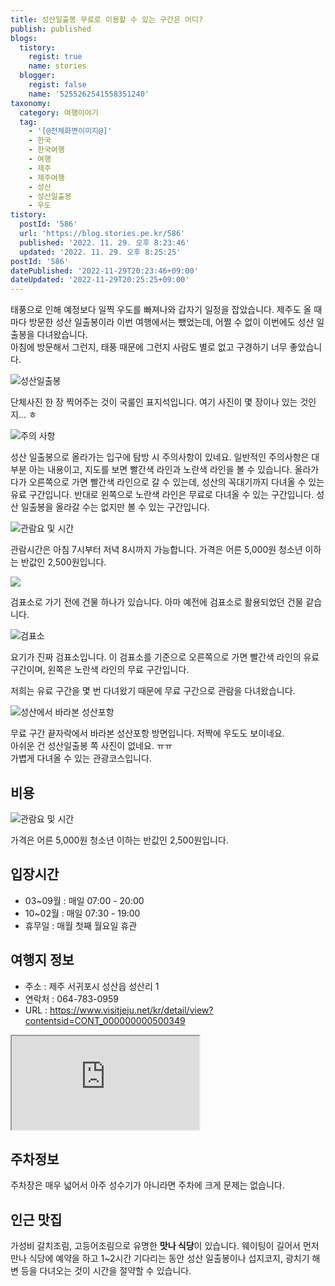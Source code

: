 ```yaml
---
title: 성산일출봉 무료로 이용할 수 있는 구간은 어디?
publish: published
blogs:
  tistory:
    regist: true
    name: stories
  blogger:
    regist: false
    name: '5255262541558351240'
taxonomy:
  category: 여행이야기
  tag:
    - '[@전체화면이미지@]'
    - 한국
    - 한국여행
    - 여행
    - 제주
    - 제주여행
    - 성산
    - 성산일출봉
    - 우도
tistory:
  postId: '586'
  url: 'https://blog.stories.pe.kr/586'
  published: '2022. 11. 29. 오후 8:23:46'
  updated: '2022. 11. 29. 오후 8:25:25'
postId: '586'
datePublished: '2022-11-29T20:23:46+09:00'
dateUpdated: '2022-11-29T20:25:25+09:00'
---
```


태풍으로 인해 예정보다 일찍 우도를 빠져나와 갑자기 일정을 잡았습니다. 제주도 올 때마다 방문한 성산 일출봉이라 이번 여행에서는 뺐었는데, 어쩔 수 없이 이번에도 성산 일출봉을 다녀왔습니다.  
아침에 방문해서 그런지, 태풍 때문에 그런지 사람도 별로 없고 구경하기 너무 좋았습니다.

![성산일출봉](./images/njo2_20220913_081929-01.jpeg)

단체사진 한 장 찍어주는 것이 국룰인 표지석입니다. 여기 사진이 몇 장이나 있는 것인지... ㅎ

![주의 사항](./images/njo2_20220913_082300-01.jpeg)

성산 일출봉으로 올라가는 입구에 탐방 시 주의사항이 있네요. 일반적인 주의사항은 대부분 아는 내용이고, 지도를 보면 빨간색 라인과 노란색 라인을 볼 수 있습니다. 올라가다가 오른쪽으로 가면 빨간색 라인으로 갈 수 있는데, 성산의 꼭대기까지 다녀올 수 있는 유료 구간입니다. 반대로 왼쪽으로 노란색 라인은 무료로 다녀올 수 있는 구간입니다. 성산 일출봉을 올라갈 수는 없지만 볼 수 있는 구간입니다.

![관람요 및 시간](./images/njo2_20220913_082313-01.jpeg)

관람시간은 아침 7시부터 저녁 8시까지 가능합니다.
가격은 어른 5,000원 청소년 이하는 반값인 2,500원입니다.

![](./images/njo2_20220913_082326-01.jpeg)

검표소로 가기 전에 건물 하나가 있습니다. 아마 예전에 검표소로 활용되었던 건물 같습니다.

![검표소](./images/njo2_20220913_082416-01.jpeg)

요기가 진짜 검표소입니다. 이 검표소를 기준으로 오른쪽으로 가면 빨간색 라인의 유료 구간이며, 왼쪽은 노란색 라인의 무료 구간입니다.

저희는 유료 구간을 몇 번 다녀왔기 때문에 무료 구간으로 관람을 다녀왔습니다.

![성산에서 바라본 성산포항](./images/njo2_20220913_082949-01.jpeg)

무료 구간 끝자락에서 바라본 성산포항 방면입니다. 저짝에 우도도 보이네요.  
아쉬운 건 성산일출봉 쪽 사진이 없네요. ㅠㅠ  
가볍게 다녀올 수 있는 관광코스입니다.

## 비용

![관람요 및 시간](./images/njo2_20220913_082313-01.jpeg)

가격은 어른 5,000원 청소년 이하는 반값인 2,500원입니다.

## 입장시간

- 03~09월 : 매일 07:00 - 20:00
- 10~02월 : 매일 07:30 - 19:00
- 휴무일 : 매월 첫째 월요일 휴관

## 여행지 정보

- 주소 : 제주 서귀포시 성산읍 성산리 1
- 연락처 : 064-783-0959
- URL : https://www.visitjeju.net/kr/detail/view?contentsid=CONT_000000000500349

<div class='embed-responsive embed-responsive-16by9'>
<iframe src='https://www.google.com/maps/embed?pb=!1m18!1m12!1m3!1d13314.653896201944!2d126.93374523855913!3d33.45807309432072!2m3!1f0!2f0!3f0!3m2!1i1024!2i768!4f13.1!3m3!1m2!1s0x350d14b9f6e3789f%3A0x555132053a23b64b!2z7ISx7IKwIOydvOy2nOu0iQ!5e0!3m2!1sko!2skr!4v1669720581856!5m2!1sko!2skr' class='embed-responsive-item' allowfullscreen></iframe>
</div>

## 주차정보

주차장은 매우 넓어서 아주 성수기가 아니라면 주차에 크게 문제는 없습니다.

## 인근 맛집

가성비 갈치조림, 고등어조림으로 유명한 **맛나 식당**이 있습니다. 웨이팅이 길어서 먼저 만나 식당에 예약을 하고 1~2시간 기다리는 동안 성산 일출봉이나 섭지코지, 광치기 해변 등을 다녀오는 것이 시간을 절약할 수 있습니다.
